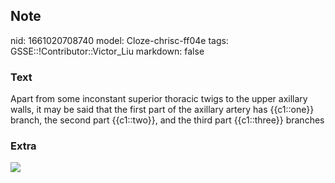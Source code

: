 ## Note
nid: 1661020708740
model: Cloze-chrisc-ff04e
tags: GSSE::!Contributor::Victor_Liu
markdown: false

### Text
Apart from some inconstant superior <span style="color: 
 var(--field-fg); background: var(--field-bg);">thoracic twigs to
the upper axillary walls, it may be said that the first part of the
axillary artery has {{c1::one}} branch, the second part
{{c1::two}}, and the third part {{c1::three}} branches</span>

### Extra
<img src="arm8.png">
